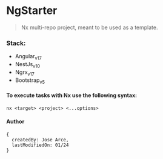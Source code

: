 # NgStarter

> Nx multi-repo project, meant to be used as a template.

### Stack:
- Angular<sub>v17</sub>
- NestJs<sub>v10</sub>
- Ngrx<sub>v17</sub>
- Bootstrap<sub>v5</sub>

#### To execute tasks with Nx use the following syntax:

```
nx <target> <project> <...options>
```

#### Author
```
{
  createdBy: Jose Arce,
  lastModifiedOn: 01/24
}
```